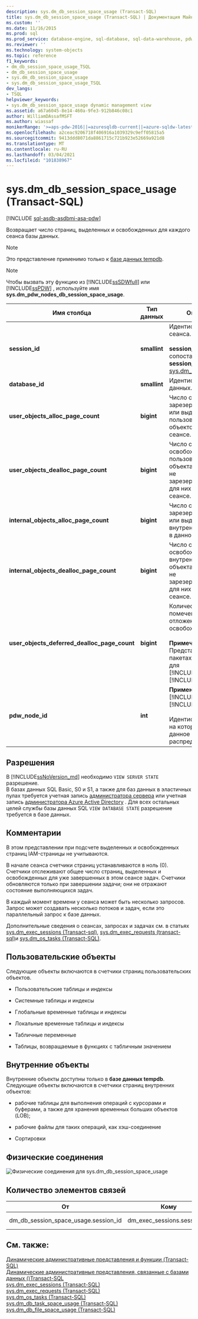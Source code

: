 ```yaml
---
description: sys.dm_db_session_space_usage (Transact-SQL)
title: sys.dm_db_session_space_usage (Transact-SQL) | Документация Майкрософт
ms.custom: ''
ms.date: 11/16/2015
ms.prod: sql
ms.prod_service: database-engine, sql-database, sql-data-warehouse, pdw
ms.reviewer: ''
ms.technology: system-objects
ms.topic: reference
f1_keywords:
- dm_db_session_space_usage_TSQL
- dm_db_session_space_usage
- sys.dm_db_session_space_usage
- sys.dm_db_session_space_usage_TSQL
dev_langs:
- TSQL
helpviewer_keywords:
- sys.dm_db_session_space_usage dynamic management view
ms.assetid: a67a6045-8e14-460a-9fe3-912b846c08c1
author: WilliamDAssafMSFT
ms.author: wiassaf
monikerRange: '>=aps-pdw-2016||=azuresqldb-current||=azure-sqldw-latest||>=sql-server-2016||>=sql-server-linux-2017||=azuresqldb-mi-current'
ms.openlocfilehash: a2ceac9206718f406916a1039329c9eff05815a5
ms.sourcegitcommit: 9413ddd8071da8861715c721b923e52669a921d8
ms.translationtype: MT
ms.contentlocale: ru-RU
ms.lasthandoff: 03/04/2021
ms.locfileid: "101838967"
---
```

# <a name="sysdm_db_session_space_usage-transact-sql"></a>sys.dm_db_session_space_usage (Transact-SQL)
[!INCLUDE [sql-asdb-asdbmi-asa-pdw](../../includes/applies-to-version/sql-asdb-asdbmi-asa-pdw.md)]

  Возвращает число страниц, выделенных и освобожденных для каждого сеанса базы данных.  
  
> [!NOTE]  
>  Это представление применимо только к [базе данных tempdb](../../relational-databases/databases/tempdb-database.md).  
  
> [!NOTE]  
>  Чтобы вызвать эту функцию из [!INCLUDE[ssSDWfull](../../includes/sssdwfull-md.md)] или [!INCLUDE[ssPDW](../../includes/sspdw-md.md)] , используйте имя **sys.dm_pdw_nodes_db_session_space_usage**.  
  
|Имя столбца|Тип данных|Описание|  
|-----------------|---------------|-----------------|  
|**session_id**|**smallint**|Идентификатор сеанса.<br /><br /> **session_id** сопоставляется **session_id** в [sys.dm_exec_sessions](../../relational-databases/system-dynamic-management-views/sys-dm-exec-sessions-transact-sql.md).|  
|**database_id**|**smallint**|Идентификатор базы данных.|  
|**user_objects_alloc_page_count**|**bigint**|Число страниц, зарезервированных или выделенных для пользовательских объектов в данном сеансе.|  
|**user_objects_dealloc_page_count**|**bigint**|Число страниц, освобожденных пользовательскими объектами или более не зарезервированных для них в данном сеансе.|  
|**internal_objects_alloc_page_count**|**bigint**|Число страниц, зарезервированных или выделенных для внутренних объектов в данном сеансе.|  
|**internal_objects_dealloc_page_count**|**bigint**|Число страниц, освобожденных внутренними объектами или более не зарезервированных для них в данном сеансе.|  
|**user_objects_deferred_dealloc_page_count**|**bigint**|Количество страниц, помеченных для отложенного освобождения.<br /><br /> **Примечание.** Представлено в пакетах обновления для [!INCLUDE[ssSQL11](../../includes/sssql11-md.md)] и [!INCLUDE[ssSQL14](../../includes/sssql14-md.md)] .|  
|**pdw_node_id**|**int**|**Применимо к**: [!INCLUDE[ssSDWfull](../../includes/sssdwfull-md.md)] , [!INCLUDE[ssPDW](../../includes/sspdw-md.md)]<br /><br /> Идентификатор узла, на котором находится данное распределение.|  
  
## <a name="permissions"></a>Разрешения  

В [!INCLUDE[ssNoVersion_md](../../includes/ssnoversion-md.md)] необходимо `VIEW SERVER STATE` разрешение.   
В базах данных SQL Basic, S0 и S1, а также для баз данных в эластичных пулах требуется учетная запись [администратора сервера](/azure/azure-sql/database/logins-create-manage#existing-logins-and-user-accounts-after-creating-a-new-database) или учетная запись [администратора Azure Active Directory](/azure/azure-sql/database/authentication-aad-overview#administrator-structure) . Для всех остальных целей службы базы данных SQL `VIEW DATABASE STATE` разрешение требуется в базе данных.   

## <a name="remarks"></a>Комментарии  
 В этом представлении при подсчете выделенных и освобожденных страниц IAM-страницы не учитываются.  
  
 В начале сеанса счетчики страниц устанавливаются в ноль (0). Счетчики отслеживают общее число страниц, выделенных и освобожденных для уже завершенных в этом сеансе задач. Счетчики обновляются только при завершении задачи; они не отражают состояние выполняющихся задач.  
  
 В каждый момент времени у сеанса может быть несколько запросов. Запрос может создавать несколько потоков и задач, если это параллельный запрос к базе данных.  
  
 Дополнительные сведения о сеансах, запросах и задачах см. в статьях [sys.dm_exec_sessions &#40;Transact-sql&#41;](../../relational-databases/system-dynamic-management-views/sys-dm-exec-sessions-transact-sql.md), [sys.dm_exec_requests &#40;transact-sql&#41;](../../relational-databases/system-dynamic-management-views/sys-dm-exec-requests-transact-sql.md)и [sys.dm_os_tasks &#40;Transact-SQL&#41;](../../relational-databases/system-dynamic-management-views/sys-dm-os-tasks-transact-sql.md).  
  
## <a name="user-objects"></a>Пользовательские объекты  
 Следующие объекты включаются в счетчики страниц пользовательских объектов.  
  
-   Пользовательские таблицы и индексы  
  
-   Системные таблицы и индексы  
  
-   Глобальные временные таблицы и индексы  
  
-   Локальные временные таблицы и индексы  
  
-   Табличные переменные  
  
-   Таблицы, возвращаемые в функциях с табличным значением  
  
## <a name="internal-objects"></a>Внутренние объекты  
 Внутренние объекты доступны только в **базе данных tempdb**. Следующие объекты включаются в счетчики страниц внутренних объектов:  
  
-   рабочие таблицы для выполнения операций с курсорами и буферами, а также для хранения временных больших объектов (LOB);  
  
-   рабочие файлы для таких операций, как хэш-соединение  
  
-   Сортировки  
  
## <a name="physical-joins"></a>Физические соединения  
 ![Физические соединения для sys.dm_db_session_space_usage](../../relational-databases/system-dynamic-management-views/media/join-dm-db-session-space-usage-1.gif "Физические соединения для sys.dm_db_session_space_usage")  
  
## <a name="relationship-cardinalities"></a>Количество элементов связей  
  
|От|Кому|Relationship|  
|----------|--------|------------------|  
|dm_db_session_space_usage.session_id|dm_exec_sessions.session_id|"Одна к одной"|  
  
## <a name="see-also"></a>См. также:  
 [Динамические административные представления и функции (Transact-SQL)](~/relational-databases/system-dynamic-management-views/system-dynamic-management-views.md)   
 [Динамические административные представления, связанные с базами данных &#40;&#41;Transact-SQL ](../../relational-databases/system-dynamic-management-views/database-related-dynamic-management-views-transact-sql.md)   
 [sys.dm_exec_sessions (Transact-SQL)](../../relational-databases/system-dynamic-management-views/sys-dm-exec-sessions-transact-sql.md)   
 [sys.dm_exec_requests (Transact-SQL)](../../relational-databases/system-dynamic-management-views/sys-dm-exec-requests-transact-sql.md)   
 [sys.dm_os_tasks &#40;Transact-SQL&#41;](../../relational-databases/system-dynamic-management-views/sys-dm-os-tasks-transact-sql.md)   
 [sys.dm_db_task_space_usage &#40;Transact-SQL&#41;](../../relational-databases/system-dynamic-management-views/sys-dm-db-task-space-usage-transact-sql.md)   
 [sys.dm_db_file_space_usage (Transact-SQL)](../../relational-databases/system-dynamic-management-views/sys-dm-db-file-space-usage-transact-sql.md)  
  
